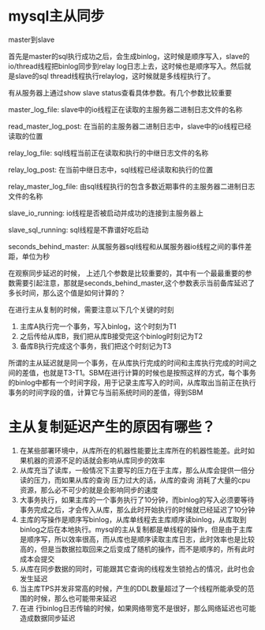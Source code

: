# mysql主从同步


master到slave

首先是master的sql执行成功之后，会生成binlog，这时候是顺序写入，slave的 io/thread线程把binlog同步到relay log日志上去，这时候也是顺序写入。然后就是slave的sql thread线程执行relaylog，这时候就是多线程执行了。


有从服务器上通过show slave status查看具体参数。有几个参数比较重要

master_log_file: slave中的io线程正在读取的主服务器二进制日志文件的名称

read_master_log_post: 在当前的主服务器二进制日志中，slave中的io线程已经读取的位置

relay_log_file: sql线程当前正在读取和执行的中继日志文件的名称

relay_log_post: 在当前中继日志中，sql线程已经读取和执行的位置

relay_master_log_file: 由sql线程执行的包含多数近期事件的主服务器二进制日志文件的名称

slave_io_running: io线程是否被启动并成功的连接到主服务器上

slave_sql_running: sql线程是不靠谱好吃启动

seconds_behind_master: 从属服务器sql线程和从属服务器io线程之间的事件差距，单位为秒

在观察同步延迟的时候， 上述几个参数是比较重要的，其中有一个最最重要的参数需要引起注意，那就是seconds_behind_master,这个参数表示当前备库延迟了多长时间，那么这个值是如何计算的？

在进行主从复制的时候，需要注意以下几个关键的时刻

1. 主库A执行完一个事务，写入binlog，这个时刻为T1
2. 之后传给从库B，我们把从库B接受完这个binlog时刻记为T2
3. 备库B执行完成这个事务，我们把这个时刻记为T3

所谓的主从延迟就是同一个事务，在从库执行完成的时间和主库执行完成的时间之间的差值，也就是T3-T1。SBM在进行计算的时候也是按照这样的方式，每个事务的binlog中都有一个时间字段，用于记录主库写入的时间，从库取出当前正在执行事务的时间字段的值，计算它与当前系统时间的差值，得到SBM








# 主从复制延迟产生的原因有哪些？

1. 在某些部署环境中，从库所在的机器性能要比主库所在的机器性能差。此时如果机器的资源不足的话就会影响从库同步的效率
2. 从库充当了读库，一般情况下主要写的压力在于主库，那么从库会提供一倍分读的压力，而如果从库的查询 压力过大的话，从库的查询 消耗了大量的cpu资源，那么必不可少的就是会影响同步的速度
3. 大事务执行，如果主库的一个事务执行了10分钟，而binlog的写入必须要等待事务完成之后，才会传入从库，那么此时开始执行的时候就已经延迟了10分钟
4. 主库的写操作是顺序写binlog，从库单线程去主库顺序读binlog，从库取到binlog之后在本地执行。mysql的主从复制都是单线程的操作，但是由于主库是顺序写，所以效率很高，而从库也是顺序读取主库日志，此时效率也是比较高的，但是当数据拉取回来之后变成了随机的操作，而不是顺序的，所有此时成本会提交
5. 从库在同步数据的同时，可能跟其它查询的线程发生锁抢占的情况，此时也会发生延迟
6. 当主库TPS并发非常高的时候，产生的DDL数量超过了一个线程所能承受的范围的时候，那么也可能带来延迟
7. 在进 行binlog日志传输的时候，如果网络带宽不是很好，那么网络延迟也可能造成数据同步延迟










